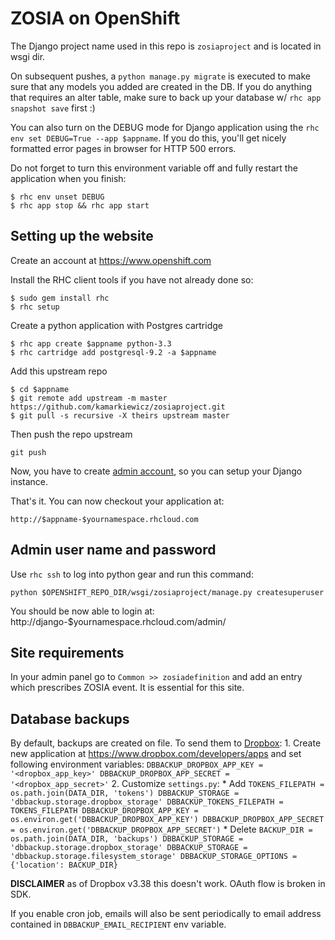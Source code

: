 ZOSIA on OpenShift
===================

The Django project name used in this repo
is `zosiaproject` and is located in wsgi dir.

On subsequent pushes, a `python manage.py migrate` is executed to make
sure that any models you added are created in the DB.  If you do
anything that requires an alter table, make sure to back up your
database w/ `rhc app snapshot save` first :)

You can also turn on the DEBUG mode for Django application using the
`rhc env set DEBUG=True --app $appname`. If you do this, you'll get
nicely formatted error pages in browser for HTTP 500 errors.

Do not forget to turn this environment variable off and fully restart
the application when you finish:

    $ rhc env unset DEBUG
    $ rhc app stop && rhc app start

Setting up the website
----------------------

Create an account at https://www.openshift.com

Install the RHC client tools if you have not already done so:
    
    $ sudo gem install rhc
    $ rhc setup

Create a python application with Postgres cartridge

    $ rhc app create $appname python-3.3
    $ rhc cartridge add postgresql-9.2 -a $appname

Add this upstream repo

    $ cd $appname
    $ git remote add upstream -m master https://github.com/kamarkiewicz/zosiaproject.git
    $ git pull -s recursive -X theirs upstream master

Then push the repo upstream

    git push

Now, you have to create [admin account](#admin-user-name-and-password), so you 
can setup your Django instance.
	
That's it. You can now checkout your application at:

    http://$appname-$yournamespace.rhcloud.com

Admin user name and password
----------------------------
Use `rhc ssh` to log into python gear and run this command:

	python $OPENSHIFT_REPO_DIR/wsgi/zosiaproject/manage.py createsuperuser

You should be now able to login at:
    http://django-$yournamespace.rhcloud.com/admin/

Site requirements
-----------------
In your admin panel go to `Common >> zosiadefinition` and add an entry which prescribes
ZOSIA event. It is essential for this site.

Database backups
----------------

By default, backups are created on file.
To send them to [Dropbox](http://www.dropbox.com):
    1. Create new application at https://www.dropbox.com/developers/apps and set following environment variables:
        ```
        DBBACKUP_DROPBOX_APP_KEY = '<dropbox_app_key>'
        DBBACKUP_DROPBOX_APP_SECRET = '<dropbox_app_secret>'
        ```
    2. Customize `settings.py`:
       * Add
        ```
        TOKENS_FILEPATH = os.path.join(DATA_DIR, 'tokens')
        DBBACKUP_STORAGE = 'dbbackup.storage.dropbox_storage'
        DBBACKUP_TOKENS_FILEPATH = TOKENS_FILEPATH
        DBBACKUP_DROPBOX_APP_KEY = os.environ.get('DBBACKUP_DROPBOX_APP_KEY')
        DBBACKUP_DROPBOX_APP_SECRET = os.environ.get('DBBACKUP_DROPBOX_APP_SECRET')
        ```
        * Delete
        ```
        BACKUP_DIR = os.path.join(DATA_DIR, 'backups')
        DBBACKUP_STORAGE = 'dbbackup.storage.dropbox_storage'
        DBBACKUP_STORAGE = 'dbbackup.storage.filesystem_storage'
        DBBACKUP_STORAGE_OPTIONS = {'location': BACKUP_DIR}
        ```

__DISCLAIMER__ as of Dropbox v3.38 this doesn't work. OAuth flow is broken in SDK.

If you enable cron job, emails will also be sent periodically to email address contained in `DBBACKUP_EMAIL_RECIPIENT` env variable.
